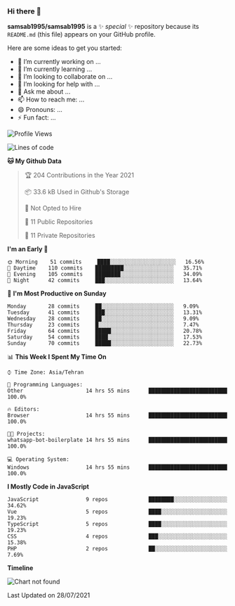 ### Hi there 👋

**samsab1995/samsab1995** is a ✨ _special_ ✨ repository because its `README.md` (this file) appears on your GitHub profile.

Here are some ideas to get you started:

- 🔭 I’m currently working on ...
- 🌱 I’m currently learning ...
- 👯 I’m looking to collaborate on ...
- 🤔 I’m looking for help with ...
- 💬 Ask me about ...
- 📫 How to reach me: ...
- 😄 Pronouns: ...
- ⚡ Fun fact: ...

<!--START_SECTION:waka-->
![Profile Views](http://img.shields.io/badge/Profile%20Views-0-blue)

![Lines of code](https://img.shields.io/badge/From%20Hello%20World%20I%27ve%20Written-549217%20lines%20of%20code-blue)

**🐱 My Github Data** 

> 🏆 204 Contributions in the Year 2021
 > 
> 📦 33.6 kB Used in Github's Storage 
 > 
> 🚫 Not Opted to Hire
 > 
> 📜 11 Public Repositories 
 > 
> 🔑 11 Private Repositories  
 > 
**I'm an Early 🐤** 

```text
🌞 Morning    51 commits     ████░░░░░░░░░░░░░░░░░░░░░   16.56% 
🌆 Daytime    110 commits    █████████░░░░░░░░░░░░░░░░   35.71% 
🌃 Evening    105 commits    ████████░░░░░░░░░░░░░░░░░   34.09% 
🌙 Night      42 commits     ███░░░░░░░░░░░░░░░░░░░░░░   13.64%

```
📅 **I'm Most Productive on Sunday** 

```text
Monday       28 commits     ██░░░░░░░░░░░░░░░░░░░░░░░   9.09% 
Tuesday      41 commits     ███░░░░░░░░░░░░░░░░░░░░░░   13.31% 
Wednesday    28 commits     ██░░░░░░░░░░░░░░░░░░░░░░░   9.09% 
Thursday     23 commits     █░░░░░░░░░░░░░░░░░░░░░░░░   7.47% 
Friday       64 commits     █████░░░░░░░░░░░░░░░░░░░░   20.78% 
Saturday     54 commits     ████░░░░░░░░░░░░░░░░░░░░░   17.53% 
Sunday       70 commits     █████░░░░░░░░░░░░░░░░░░░░   22.73%

```


📊 **This Week I Spent My Time On** 

```text
⌚︎ Time Zone: Asia/Tehran

💬 Programming Languages: 
Other                    14 hrs 55 mins      █████████████████████████   100.0%

🔥 Editors: 
Browser                  14 hrs 55 mins      █████████████████████████   100.0%

🐱‍💻 Projects: 
whatsapp-bot-boilerplate 14 hrs 55 mins      █████████████████████████   100.0%

💻 Operating System: 
Windows                  14 hrs 55 mins      █████████████████████████   100.0%

```

**I Mostly Code in JavaScript** 

```text
JavaScript               9 repos             ████████░░░░░░░░░░░░░░░░░   34.62% 
Vue                      5 repos             ████░░░░░░░░░░░░░░░░░░░░░   19.23% 
TypeScript               5 repos             ████░░░░░░░░░░░░░░░░░░░░░   19.23% 
CSS                      4 repos             ███░░░░░░░░░░░░░░░░░░░░░░   15.38% 
PHP                      2 repos             ██░░░░░░░░░░░░░░░░░░░░░░░   7.69%

```


**Timeline**

![Chart not found](https://raw.githubusercontent.com/samsab1995/samsab1995/main/charts/bar_graph.png) 


 Last Updated on 28/07/2021
<!--END_SECTION:waka-->
